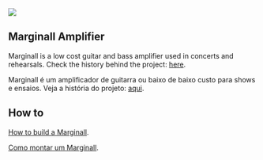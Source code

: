 <img src="https://cdn-images-1.medium.com/max/1600/1*zKaZ_KS7rOBgx786eZqCwA.jpeg">

## Marginall Amplifier

Marginall is a low cost guitar and bass amplifier used in concerts and rehearsals.
Check the history behind the project: [here](https://medium.com/@leolorieri/underground-bands-get-more-watts-for-less-money-a8fdcdff98b0).

Marginall é um amplificador de guitarra ou baixo de baixo custo para shows e ensaios.
Veja a história do projeto: [aqui](https://medium.com/@leolorieri/bandas-underground-mais-watts-por-menos-grana-ecbaea003667).

## How to

[How to build a Marginall](how-to-en.md).

[Como montar um Marginall](how-to-pt.md).


